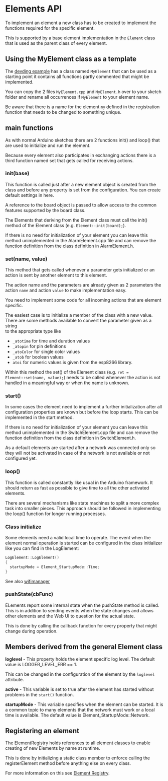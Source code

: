 # Elements API

To implement an element a new class has to be created to implement the functions required for the specific element.

This is supported by a base element implementation in the `Element` class that is used as the parent class of every element.


## Using the MyElement class as a template

The [devding example](devding.md) has a class named `MyElement` that can be used as a starting point it contains all functions partly commented that might be implemented.

You can copy the 2 files `MyElement.cpp` and `MyElement.h` over to your sketch folder and rename all occurrences if `MyElement` to your element name.

Be aware that there is a name for the element `my` defined in the registration function that needs to be changed to something unique.


## main functions

As with normal Arduino sketches there are 2 functions init() and loop() that are used to initialize and run the element. 

Because every element also participates in exchanging actions there is a third function named set that gets called for receiving actions. 


### init(base)

This function is called just after a new element object is created from the class and before any property is set from the configuration. You can create default settings in here.

A reference to the board object is passed to allow access to the common features supported by the board class. 

The Elements that deriving from the Element class must call the init() method of the Element class (e.g. `Element::init(board);`).

If there is no need for initialization of your element you can leave this method unimplemented in the AlarmElement.cpp file and can remove the function definition from the class definition in AlarmElement.h.


### set(name, value)

This method that gets called whenever a parameter gets initialized or an action is sent by another element to this element.

The action name and the parameters are already given as 2 parameters the action `name` and action `value` to make implementation easy.

You need to implement some code for all incoming actions that are element specific.

The easiest case is to initialize a member of the class with a new value. There are some methods available to convert the parameter given as a string    
to the appropriate type like 

* `_atotime` for time and duration values
* `_atopin` for pin definitions
* `_atoColor` for single color values
* `_atob` for boolean values
* `atoi` for numeric values is given from the esp8266 library.

Within this method the set() of the Element class (e.g. `ret = Element::set(name, value);`) needs to be called whenever the action is not handled in a meaningful way or when the name is unknown. 


### start()

In some cases the element need to implement a further initialization after all configuration properties are known but before the loop starts. This can be implemented in the start method.

If there is no need for initialization of your element you can leave this method unimplemented in the SwitchElement.cpp file and can remove the function definition from the class definition in SwitchElement.h.

As a default elements are started after a network was connected only so they will not be activated in case of the network is not available or not configured yet.


### loop()

This function is called constantly like usual in the Arduino framework. It should return as fast as possible to give time to all the other activated elements.

There are several mechanisms like state machines to split a more complex task into smaller pieces. This approach should be followed in implementing the loop() function for longer running processes.


### Class initialize

Some elements need a valid local time to operate. The event when the element normal operation is started can be configured in
the class initializer like you can find in the LogElement:

```CPP
LogElement::LogElement()
{
  startupMode = Element_StartupMode::Time;
}
```

See also [wifimanager](wifimanager.md)


### pushState(cbFunc)

ELements report some internal state when the pushState method is called.
This is in addition to sending events when the state changes and allows other elements and the Web UI to question for the actual state.

This is done by calling the callback function for every property that might change during operation.


## Members derived from the general Element class

**loglevel** - This property holds the element specific log level. The default value is LOGGER_LEVEL_ERR == 1. 

This can be changed in the configuration of the element by the `loglevel` attribute.

**active** - This variable is set to true after the element has started
without problems in the `start()` function.

**startupMode** - This variable specifies when the element can be started. It is a common topic to many elements that the network must work or a local time is available.
The default value is Element_StartupMode::Network.


## Registering an element

The ElementRegistry holds references to all element classes to enable creating of new Elements by name at runtime.

This is done by initializing a static class member to enforce calling the registerElement method before anything else on every class.

For more information on this see [Element Registry](elementregistry.md).

